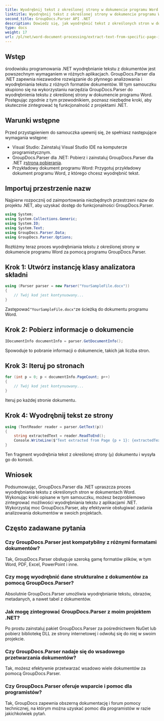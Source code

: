```yaml
---
title: Wyodrębnij tekst z określonej strony w dokumencie programu Word
linktitle: Wyodrębnij tekst z określonej strony w dokumencie programu Word
second_title: GroupDocs.Parser API .NET
description: Dowiedz się, jak wyodrębnić tekst z określonych stron w dokumentach programu Word za pomocą GroupDocs.Parser dla .NET. Zintegruj możliwości wyodrębniania tekstu ze swoją platformą .NET.
type: docs
weight: 17
url: /pl/net/word-document-processing/extract-text-from-specific-page-in-word-document/
---
```

## Wstęp
środowisku programowania .NET wyodrębnianie tekstu z dokumentów jest powszechnym wymaganiem w różnych aplikacjach. GroupDocs.Parser dla .NET zapewnia niezawodne rozwiązanie do płynnego analizowania i wyodrębniania tekstu z różnych formatów dokumentów. W tym samouczku skupiono się na wykorzystaniu narzędzia GroupDocs.Parser do wyodrębnienia tekstu z określonej strony w dokumencie programu Word. Postępując zgodnie z tym przewodnikiem, poznasz niezbędne kroki, aby skutecznie zintegrować tę funkcjonalność z projektami .NET.
## Warunki wstępne
Przed przystąpieniem do samouczka upewnij się, że spełniasz następujące wymagania wstępne:
- Visual Studio: Zainstaluj Visual Studio IDE na komputerze programistycznym.
-  GroupDocs.Parser dla .NET: Pobierz i zainstaluj GroupDocs.Parser dla .NET z[strona pobierania](https://releases.groupdocs.com/parser/net/).
- Przykładowy dokument programu Word: Przygotuj przykładowy dokument programu Word, z którego chcesz wyodrębnić tekst.

## Importuj przestrzenie nazw
Najpierw rozpocznij od zaimportowania niezbędnych przestrzeni nazw do projektu .NET, aby uzyskać dostęp do funkcjonalności GroupDocs.Parser.
```csharp
using System;
using System.Collections.Generic;
using System.IO;
using System.Text;
using GroupDocs.Parser.Data;
using GroupDocs.Parser.Options;
```

Rozłóżmy teraz proces wyodrębniania tekstu z określonej strony w dokumencie programu Word za pomocą programu GroupDocs.Parser.
## Krok 1: Utwórz instancję klasy analizatora składni
```csharp
using (Parser parser = new Parser("YourSampleFile.docx"))
{
    // Twój kod jest kontynuowany...
}
```
 Zastępować`"YourSampleFile.docx"`ze ścieżką do dokumentu programu Word.
## Krok 2: Pobierz informacje o dokumencie
```csharp
IDocumentInfo documentInfo = parser.GetDocumentInfo();
```
Spowoduje to pobranie informacji o dokumencie, takich jak liczba stron.
## Krok 3: Iteruj po stronach
```csharp
for (int p = 0; p < documentInfo.PageCount; p++)
{
    // Twój kod jest kontynuowany...
}
```
Iteruj po każdej stronie dokumentu.
## Krok 4: Wyodrębnij tekst ze strony
```csharp
using (TextReader reader = parser.GetText(p))
{
    string extractedText = reader.ReadToEnd();
    Console.WriteLine($"Text extracted from Page {p + 1}: {extractedText}");
}
```
Ten fragment wyodrębnia tekst z określonej strony (`p`) dokumentu i wysyła go do konsoli.

## Wniosek
Podsumowując, GroupDocs.Parser dla .NET upraszcza proces wyodrębniania tekstu z określonych stron w dokumentach Word. Wykonując kroki opisane w tym samouczku, możesz bezproblemowo zintegrować możliwości wyodrębniania tekstu z aplikacjami .NET. Wykorzystaj moc GroupDocs.Parser, aby efektywnie obsługiwać zadania analizowania dokumentów w swoich projektach.

## Często zadawane pytania
### Czy GroupDocs.Parser jest kompatybilny z różnymi formatami dokumentów?
Tak, GroupDocs.Parser obsługuje szeroką gamę formatów plików, w tym Word, PDF, Excel, PowerPoint i inne.
### Czy mogę wyodrębnić dane strukturalne z dokumentów za pomocą GroupDocs.Parser?
Absolutnie GroupDocs.Parser umożliwia wyodrębnianie tekstu, obrazów, metadanych, a nawet tabel z dokumentów.
### Jak mogę zintegrować GroupDocs.Parser z moim projektem .NET?
Po prostu zainstaluj pakiet GroupDocs.Parser za pośrednictwem NuGet lub pobierz bibliotekę DLL ze strony internetowej i odwołuj się do niej w swoim projekcie.
### Czy GroupDocs.Parser nadaje się do wsadowego przetwarzania dokumentów?
Tak, możesz efektywnie przetwarzać wsadowo wiele dokumentów za pomocą GroupDocs.Parser.
### Czy GroupDocs.Parser oferuje wsparcie i pomoc dla programistów?
Tak, GroupDocs zapewnia obszerną dokumentację i forum pomocy technicznej, na którym można uzyskać pomoc dla programistów w razie jakichkolwiek pytań.